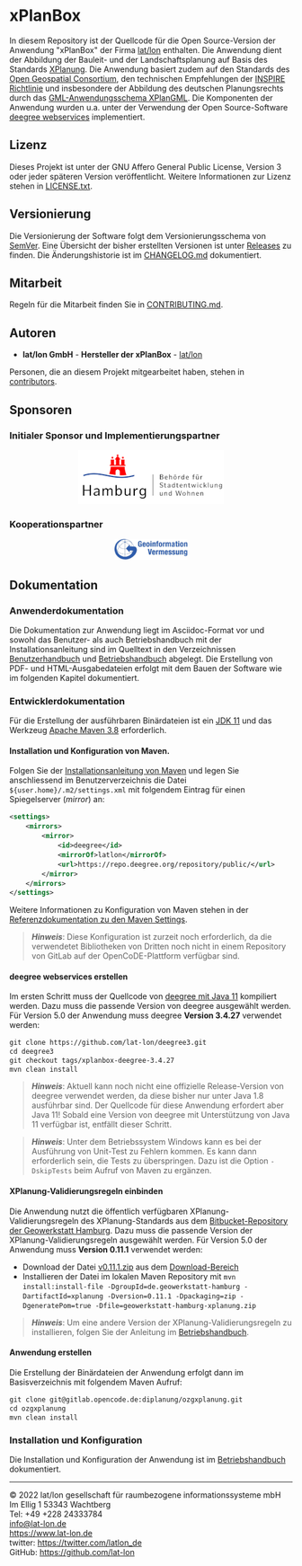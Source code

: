 # xPlanBox

In diesem Repository ist der Quellcode für die Open Source-Version der Anwendung "xPlanBox" der Firma [lat/lon](https://www.lat-lon.de) enthalten. Die Anwendung dient der Abbildung der Bauleit- und der Landschaftsplanung auf Basis des Standards [XPlanung](https://xleitstelle.de/xplanung/ueber_xplanung). Die Anwendung basiert zudem auf den Standards des [Open Geospatial Consortium](https://www.ogc.org/), den technischen Empfehlungen der [INSPIRE Richtlinie](https://inspire.ec.europa.eu/) und insbesondere der Abbildung des deutschen Planungsrechts durch das [GML-Anwendungsschema XPlanGML](https://xleitstelle.de/xplanung/releases-xplanung). Die Komponenten der Anwendung wurden u.a. unter der Verwendung der Open Source-Software [deegree webservices](https://www.deegree.org) implementiert.

## Lizenz

Dieses Projekt ist unter der GNU Affero General Public License, Version 3 oder jeder späteren Version veröffentlicht. Weitere Informationen zur Lizenz stehen in [LICENSE.txt](LICENSE.txt).

## Versionierung

Die Versionierung der Software folgt dem Versionierungsschema von [SemVer](http://semver.org/). Eine Übersicht der bisher erstellten Versionen ist unter [Releases](../../releases) zu finden. Die Änderungshistorie ist im [CHANGELOG.md](CHANGELOG.md) dokumentiert.

## Mitarbeit

Regeln für die Mitarbeit finden Sie in [CONTRIBUTING.md](CONTRIBUTING.md).

## Autoren

* **lat/lon GmbH** - **Hersteller der xPlanBox** - [lat/lon](https://github.com/lat-lon)

Personen, die an diesem Projekt mitgearbeitet haben, stehen in [contributors](CONTRIBUTORS.md).

## Sponsoren 

### Initialer Sponsor und Implementierungspartner

<p align="center">
  <a href="https://www.hamburg.de/bsw/" target="_blank">
    <img width="260px" src="sponsor_bsw.png">
  </a>
</p>


### Kooperationspartner

<p align="center">
  <a href="https://geoinfo.hamburg.de/" target="_blank">
    <img width="130px" src="sponsor_lgv.png">
  </a>
</p>

## Dokumentation

### Anwenderdokumentation

Die Dokumentation zur Anwendung liegt im Asciidoc-Format vor und sowohl das Benutzer- als auch Betriebshandbuch mit der Installationsanleitung sind im Quelltext in den Verzeichnissen [Benutzerhandbuch](xplan-documentation/xplan-benutzerhandbuch/src/main/asciidoc) und [Betriebshandbuch](xplan-documentation/xplan-betriebshandbuch/src/main/asciidoc) abgelegt. Die Erstellung von PDF- und HTML-Ausgabedateien erfolgt mit dem Bauen der Software wie im folgenden Kapitel dokumentiert.

### Entwicklerdokumentation

Für die Erstellung der ausführbaren Binärdateien ist ein [JDK 11](https://adoptium.net/?variant=openjdk11&jvmVariant=hotspot) und das Werkzeug [Apache Maven 3.8](https://maven.apache.org/) erforderlich.

#### Installation und Konfiguration von Maven. 

Folgen Sie der [Installationsanleitung von Maven](https://maven.apache.org/install.html) und legen Sie anschliessend im Benutzerverzeichnis die Datei `${user.home}/.m2/settings.xml` mit folgendem Eintrag für einen Spiegelserver (_mirror_) an:
```xml
<settings>
    <mirrors>
        <mirror>
            <id>deegree</id>
            <mirrorOf>latlon</mirrorOf>
            <url>https://repo.deegree.org/repository/public/</url>
        </mirror>
    </mirrors>
</settings>
```
Weitere Informationen zu Konfiguration von Maven stehen in der [Referenzdokumentation zu den Maven Settings](https://maven.apache.org/settings.html).

> **_Hinweis_**: Diese Konfiguration ist zurzeit noch erforderlich, da die verwendetet Bibliotheken von Dritten noch nicht in einem Repository von GitLab auf der OpenCoDE-Plattform verfügbar sind.

#### deegree webservices erstellen

Im ersten Schritt muss der Quellcode von [deegree mit Java 11](https://github.com/lat-lon/deegree3/tree/xplanbox) kompiliert werden. Dazu muss die passende Version von deegree ausgewählt werden. Für Version 5.0 der Anwendung muss deegree **Version 3.4.27** verwendet werden:

```shell
git clone https://github.com/lat-lon/deegree3.git
cd deegree3
git checkout tags/xplanbox-deegree-3.4.27
mvn clean install
```
> **_Hinweis_**: Aktuell kann noch nicht eine offizielle Release-Version von deegree verwendet werden, da diese bisher nur unter Java 1.8 ausführbar sind. Der Quellcode für diese Anwendung erfordert aber Java 11! Sobald eine Version von deegree mit Unterstützung von Java 11 verfügbar ist, entfällt dieser Schritt.

> **_Hinweis_**: Unter dem Betriebssystem Windows kann es bei der Ausführung von Unit-Test zu Fehlern kommen. Es kann dann erforderlich sein, die Tests zu überspringen. Dazu ist die Option `-DskipTests` beim Aufruf von Maven zu ergänzen.

#### XPlanung-Validierungsregeln einbinden

Die Anwendung nutzt die öffentlich verfügbaren XPlanung-Validierungsregeln des XPlanung-Standards aus dem [Bitbucket-Repository der Geowerkstatt Hamburg](https://bitbucket.org/geowerkstatt-hamburg/xplanung).
Dazu muss die passende Version der XPlanung-Validierungsregeln ausgewählt werden. Für Version 5.0 der Anwendung muss **Version 0.11.1** verwendet werden:

* Download der Datei [v0.11.1.zip](https://bitbucket.org/geowerkstatt-hamburg/xplanung/get/v0.11.1.zip) aus dem [Download-Bereich](https://bitbucket.org/geowerkstatt-hamburg/xplanung/downloads/?tab=tags)
* Installieren der Datei im lokalen Maven Repository mit `mvn install:install-file -DgroupId=de.geowerkstatt-hamburg -DartifactId=xplanung -Dversion=0.11.1 -Dpackaging=zip -DgeneratePom=true -Dfile=geowerkstatt-hamburg-xplanung.zip`

> **_Hinweis_**: Um eine andere Version der XPlanung-Validierungsregeln zu installieren, folgen Sie der Anleitung im [Betriebshandbuch](xplan-documentation/xplan-betriebshandbuch/src/main/asciidoc).

#### Anwendung erstellen

Die Erstellung der Binärdateien der Anwendung erfolgt dann im Basisverzeichnis mit folgendem Maven Aufruf:

```shell
git clone git@gitlab.opencode.de:diplanung/ozgxplanung.git
cd ozgxplanung
mvn clean install
```

### Installation und Konfiguration

Die Installation und Konfiguration der Anwendung ist im [Betriebshandbuch](xplan-documentation/xplan-betriebshandbuch/src/main/asciidoc) dokumentiert.

----
© 2022 lat/lon gesellschaft für raumbezogene informationssysteme mbH  
Im Ellig 1
53343 Wachtberg  
Tel: +49 +228 24333784  
info@lat-lon.de  
https://www.lat-lon.de  
twitter: https://twitter.com/latlon_de  
GitHub: https://github.com/lat-lon
